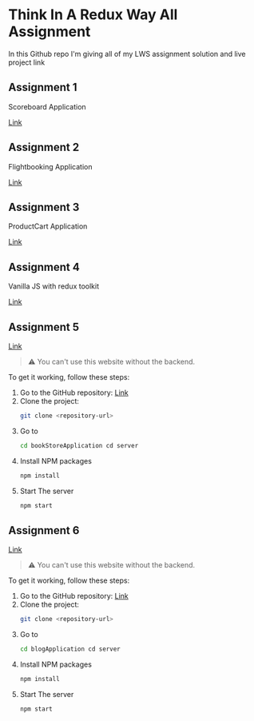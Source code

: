 
# Think In A Redux Way All Assignment

In this Github repo I'm giving all of my LWS assignment solution and live project link 


## Assignment 1 

 Scoreboard Application
 
[Link](https://scoreboardapplicatio.com)

 
##  Assignment 2 

Flightbooking Application
  
[Link](https://flight-booking-application-brown.vercel.app/)


##  Assignment 3 

ProductCart Application
 
[Link](https://product-cart-application.vercel.app/)

##  Assignment 4

Vanilla JS with redux toolkit
 
[Link]()


## Assignment 5

[Link](https://book-store-application-eta.vercel.app/)

> ⚠️ You can't use this website without the backend.

To get it working, follow these steps:

1. Go to the GitHub repository:  [Link](https://github.com/mdabdurrahman07/ThinkInAReduxWayAllAssignment/)
2. Clone the project:
   ```bash
   git clone <repository-url>
3. Go to
   ```bash
   cd bookStoreApplication cd server
4. Install NPM packages
   ```bash
   npm install
5. Start The server 
   ```bash
   npm start
## Assignment 6

[Link](https://blog-application-gamma-dun.vercel.app/)

> ⚠️ You can't use this website without the backend.

To get it working, follow these steps:

1. Go to the GitHub repository:  [Link](https://github.com/mdabdurrahman07/ThinkInAReduxWayAllAssignment/)
2. Clone the project:
   ```bash
   git clone <repository-url>
3. Go to
   ```bash
   cd blogApplication cd server
4. Install NPM packages
   ```bash
   npm install
5. Start The server 
   ```bash
   npm start
